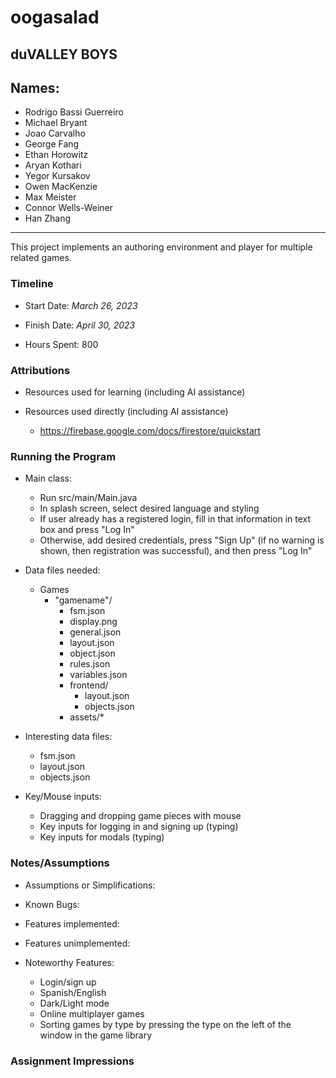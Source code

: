 # oogasalad

## duVALLEY BOYS

## Names:

- Rodrigo Bassi Guerreiro
- Michael Bryant
- Joao Carvalho
- George Fang
- Ethan Horowitz
- Aryan Kothari
- Yegor Kursakov
- Owen MacKenzie
- Max Meister
- Connor Wells-Weiner
- Han Zhang

---

This project implements an authoring environment and player for multiple related games.

### Timeline

* Start Date: _March 26, 2023_

* Finish Date: _April 30, 2023_

* Hours Spent: 800

### Attributions

* Resources used for learning (including AI assistance)

* Resources used directly (including AI assistance)
    * https://firebase.google.com/docs/firestore/quickstart

### Running the Program

* Main class:
     * Run src/main/Main.java
     * In splash screen, select desired language and styling
     * If user already has a registered login, fill in that information in text box and press "Log In"
     * Otherwise, add desired credentials, press "Sign Up" (if no warning is shown, then registration was successful), and then press "Log In"

* Data files needed:
   * Games
      * "gamename"/
         * fsm.json
         * display.png
         * general.json
         * layout.json
         * object.json
         * rules.json
         * variables.json
         * frontend/
            * layout.json
            * objects.json
         * assets/*

* Interesting data files:
   * fsm.json
   * layout.json
   * objects.json

* Key/Mouse inputs:
   * Dragging and dropping game pieces with mouse
   * Key inputs for logging in and signing up (typing)
   * Key inputs for modals (typing)

### Notes/Assumptions

* Assumptions or Simplifications:

* Known Bugs:

* Features implemented:

* Features unimplemented:

* Noteworthy Features:
   * Login/sign up
   * Spanish/English
   * Dark/Light mode
   * Online multiplayer games
   * Sorting games by type by pressing the type on the left of the window in the game library

### Assignment Impressions


